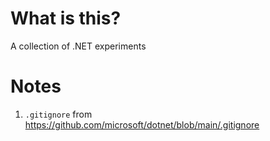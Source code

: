 # What is this?

A collection of .NET experiments

# Notes

1. `.gitignore` from https://github.com/microsoft/dotnet/blob/main/.gitignore
